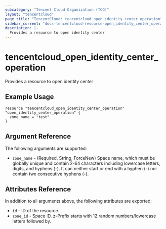 ```yaml
---
subcategory: "Tencent Cloud Organization (TCO)"
layout: "tencentcloud"
page_title: "TencentCloud: tencentcloud_open_identity_center_operation"
sidebar_current: "docs-tencentcloud-resource-open_identity_center_operation"
description: |-
  Provides a resource to open identity center
---
```


# tencentcloud_open_identity_center_operation

Provides a resource to open identity center

## Example Usage

```hcl
resource "tencentcloud_open_identity_center_operation" "open_identity_center_operation" {
  zone_name = "test"
}
```

## Argument Reference

The following arguments are supported:

* `zone_name` - (Required, String, ForceNew) Space name, which must be globally unique and contain 2-64 characters including lowercase letters, digits, and hyphens (-). It can neither start or end with a hyphen (-) nor contain two consecutive hyphens (-).

## Attributes Reference

In addition to all arguments above, the following attributes are exported:

* `id` - ID of the resource.
* `zone_id` - Space ID. z-Prefix starts with 12 random numbers/lowercase letters followed by.


